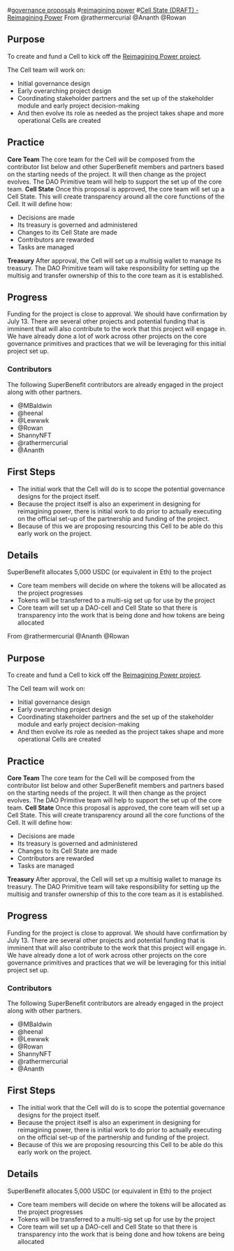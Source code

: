 #[governance proposals](/notes/archive/clarity/Tags/governance%20proposals.md) #[reimagining power](/notes/archive/clarity/Tags/reimagining%20power.md) #[Cell State (DRAFT) - Reimagining Power](Cell%20State%20(DRAFT)%20-%20Reimagining%20Power) 
From @rathermercurial @Ananth @Rowan  

## Purpose

To create and fund a Cell to kick off the [Reimagining Power project](https://docs.google.com/document/d/1vW26yTU5Od9sLaU8NfUvliEJpEDMqbKwn8ibsMgsJnI/edit). 

The Cell team will work on:
- Initial governance design
- Early overarching project design
- Coordinating stakeholder partners and the set up of the stakeholder module and early project decision-making
- And then evolve its role as needed as the project takes shape and more operational Cells are created

## Practice
**Core Team**
The core team for the Cell will be composed from the contributor list below and other SuperBenefit members and partners based on the starting needs of the project. It will then change as the project evolves. 
The DAO Primitive team will help to support the set up of the core team.
**Cell State**
Once this proposal is approved, the core team will set up a Cell State. This will create transparency around all the core functions of the Cell. It will define how:
- Decisions are made
- Its treasury is governed and administered
- Changes to its Cell State are made
- Contributors are rewarded
- Tasks are managed

**Treasury**
After approval, the Cell will set up a multisig wallet to manage its treasury.
The DAO Primitive team will take responsibility for setting up the multisig and transfer ownership of this to the core team as it is established. 

## Progress
Funding for the project is close to approval. We should have confirmation by July 13. There are several other projects and potential funding that is imminent that will also contribute to the work that this project will engage in. 
We have already done a lot of work across other projects on the core governance primitives and practices that we will be leveraging for this initial project set up.
### Contributors
The following SuperBenefit contributors are already engaged in the project along with other partners.  
- @MBaldwin 
- @heenal 
- @Lewwwk 
- @Rowan  
- ShannyNFT
- @rathermercurial
- @Ananth


## First Steps
- The initial work that the Cell will do is to scope the potential governance designs for the project itself.
- Because the project itself is also an experiment in designing for reimagining power, there is initial work to do prior to actually executing on the official set-up of the partnership and funding of the project.
- Because of this we are proposing resourcing this Cell to be able do this early work on the project.

## Details
SuperBenefit allocates 5,000 USDC (or equivalent in Eth) to the project
- Core team members will decide on where the tokens will be allocated as the project progresses
- Tokens will be transferred to a multi-sig set up for use by the project
- Core team will set up a DAO-cell and Cell State so that there is transparency into the work that is being done and how tokens are being allocated


From @rathermercurial @Ananth @Rowan  

## Purpose
To create and fund a Cell to kick off the [Reimagining Power project](https://docs.google.com/document/d/1vW26yTU5Od9sLaU8NfUvliEJpEDMqbKwn8ibsMgsJnI/edit). 

The Cell team will work on:
- Initial governance design
- Early overarching project design
- Coordinating stakeholder partners and the set up of the stakeholder module and early project decision-making
- And then evolve its role as needed as the project takes shape and more operational Cells are created

## Practice
**Core Team**
The core team for the Cell will be composed from the contributor list below and other SuperBenefit members and partners based on the starting needs of the project. It will then change as the project evolves. 
The DAO Primitive team will help to support the set up of the core team.
**Cell State**
Once this proposal is approved, the core team will set up a Cell State. This will create transparency around all the core functions of the Cell. It will define how:
- Decisions are made
- Its treasury is governed and administered
- Changes to its Cell State are made
- Contributors are rewarded
- Tasks are managed

**Treasury**
After approval, the Cell will set up a multisig wallet to manage its treasury.
The DAO Primitive team will take responsibility for setting up the multisig and transfer ownership of this to the core team as it is established. 

## Progress
Funding for the project is close to approval. We should have confirmation by July 13. There are several other projects and potential funding that is imminent that will also contribute to the work that this project will engage in. 
We have already done a lot of work across other projects on the core governance primitives and practices that we will be leveraging for this initial project set up.
### Contributors
The following SuperBenefit contributors are already engaged in the project along with other partners.  
- @MBaldwin 
- @heenal 
- @Lewwwk 
- @Rowan  
- ShannyNFT
- @rathermercurial
- @Ananth


## First Steps
- The initial work that the Cell will do is to scope the potential governance designs for the project itself.
- Because the project itself is also an experiment in designing for reimagining power, there is initial work to do prior to actually executing on the official set-up of the partnership and funding of the project.
- Because of this we are proposing resourcing this Cell to be able do this early work on the project.

## Details
SuperBenefit allocates 5,000 USDC (or equivalent in Eth) to the project
- Core team members will decide on where the tokens will be allocated as the project progresses
- Tokens will be transferred to a multi-sig set up for use by the project
- Core team will set up a DAO-cell and Cell State so that there is transparency into the work that is being done and how tokens are being allocated
